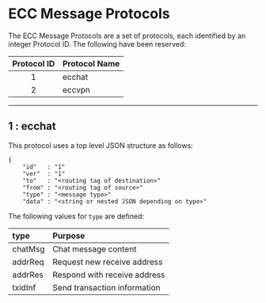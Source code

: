 # ECC Message Protocols

The ECC Message Protocols are a set of protocols, each identified by an integer Protocol ID. The following have been reserved:

| Protocol ID | Protocol Name |
|:-:|:--|
|1|ecchat|
|2|eccvpn|

----------

## 1 : ecchat

This protocol uses a top level JSON structure as follows:

   	{
		"id"   : "1"
		"ver"  : "1"
		"to"   : "<routing tag of destination>"
		"from" : "<routing tag of source>"
		"type" : "<message type>"
		"data" : "<string or nested JSON depending on type>"

The following values for `type` are defined:

|type|Purpose|
|:--|:--|
|chatMsg|Chat message content|
|addrReq|Request new receive address|
|addrRes|Respond with receive address|
|txidInf|Send transaction information|
